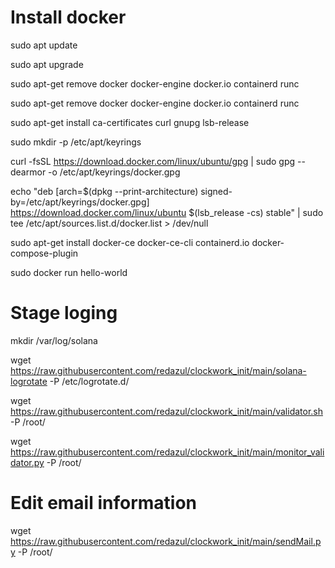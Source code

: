 # Install docker 
sudo apt update

sudo apt upgrade

sudo apt-get remove docker docker-engine docker.io containerd runc

sudo apt-get remove docker docker-engine docker.io containerd runc

sudo apt-get install ca-certificates curl gnupg lsb-release

sudo mkdir -p /etc/apt/keyrings

curl -fsSL https://download.docker.com/linux/ubuntu/gpg | sudo gpg --dearmor -o /etc/apt/keyrings/docker.gpg

echo "deb [arch=$(dpkg --print-architecture) signed-by=/etc/apt/keyrings/docker.gpg] https://download.docker.com/linux/ubuntu $(lsb_release -cs) stable" | sudo tee /etc/apt/sources.list.d/docker.list > /dev/null
  
sudo apt-get install docker-ce docker-ce-cli containerd.io docker-compose-plugin

sudo docker run hello-world

# Stage loging

mkdir /var/log/solana

wget https://raw.githubusercontent.com/redazul/clockwork_init/main/solana-logrotate -P /etc/logrotate.d/

wget https://raw.githubusercontent.com/redazul/clockwork_init/main/validator.sh -P /root/

wget https://raw.githubusercontent.com/redazul/clockwork_init/main/monitor_validator.py -P /root/

# Edit email information

wget https://raw.githubusercontent.com/redazul/clockwork_init/main/sendMail.py -P /root/
